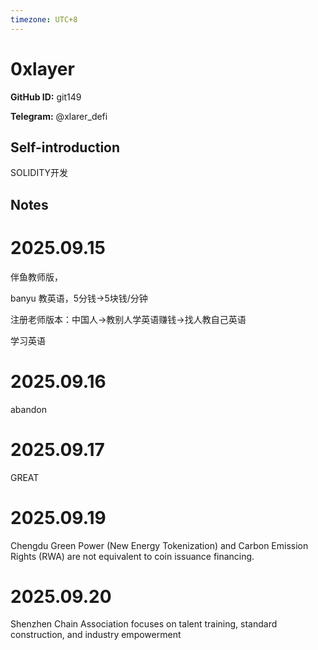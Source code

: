 ```yaml
---
timezone: UTC+8
---
```


# 0xlayer

**GitHub ID:** git149

**Telegram:** @xlarer_defi

## Self-introduction

SOLIDITY开发

## Notes
<!-- Content_START -->
# 2025.09.15
<!-- DAILY_CHECKIN_2025-09-15_START -->
伴鱼教师版，

banyu 教英语，5分钱->5块钱/分钟

注册老师版本：中国人->教别人学英语赚钱->找人教自己英语

学习英语
<!-- DAILY_CHECKIN_2025-09-15_END -->


# 2025.09.16
<!-- DAILY_CHECKIN_2025-09-16_START -->
abandon
<!-- DAILY_CHECKIN_2025-09-16_END -->


# 2025.09.17
<!-- DAILY_CHECKIN_2025-09-17_START -->
GREAT
<!-- DAILY_CHECKIN_2025-09-17_END -->


# 2025.09.19
<!-- DAILY_CHECKIN_2025-09-19_START -->
Chengdu Green Power (New Energy Tokenization) and Carbon Emission Rights (RWA) are not equivalent to coin issuance financing.
<!-- DAILY_CHECKIN_2025-09-19_END -->


# 2025.09.20
<!-- DAILY_CHECKIN_2025-09-20_START -->
Shenzhen Chain Association focuses on talent training, standard construction, and industry empowerment
<!-- DAILY_CHECKIN_2025-09-20_END -->
<!-- Content_END -->
